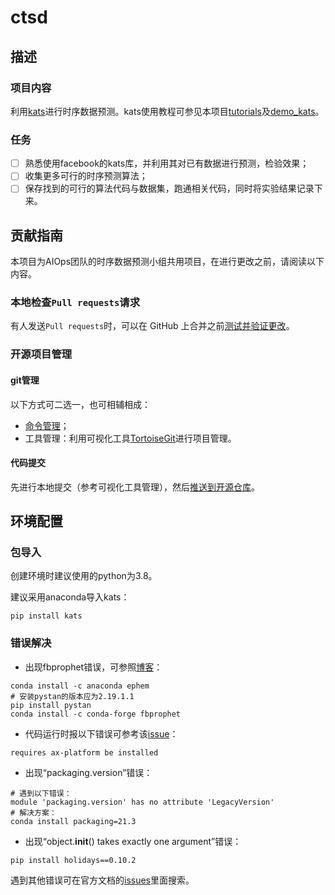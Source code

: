 # ctsd

## 描述

### 项目内容

利用[kats](https://github.com/facebookresearch/Kats)进行时序数据预测。kats使用教程可参见本项目[tutorials](https://github.com/PrivateHUTBChen/ctsd/tree/main/tutorials)及[demo_kats](https://github.com/PrivateHUTBChen/ctsd/tree/main/demo_kats)。

### 任务

- [ ] 熟悉使用facebook的kats库，并利用其对已有数据进行预测，检验效果；
- [ ] 收集更多可行的时序预测算法；
- [ ] 保存找到的可行的算法代码与数据集，跑通相关代码，同时将实验结果记录下来。

## 贡献指南

本项目为AIOps团队的时序数据预测小组共用项目，在进行更改之前，请阅读以下内容。

### 本地检查`Pull requests`请求

有人发送`Pull requests`时，可以在 GitHub 上合并之前[测试并验证更改](https://docs.github.com/zh/pull-requests/collaborating-with-pull-requests/reviewing-changes-in-pull-requests/checking-out-pull-requests-locally)。

### 开源项目管理

#### git管理

以下方式可二选一，也可相辅相成：

- [命令管理](https://blog.csdn.net/weixin_45682261/article/details/124003706)；
- 工具管理：利用可视化工具[TortoiseGit](https://blog.csdn.net/xwnxwn/article/details/108694863)进行项目管理。

#### 代码提交

先进行本地提交（参考可视化工具管理），然后[推送到开源仓库](https://zhuanlan.zhihu.com/p/23457016)。

## 环境配置

### 包导入

创建环境时建议使用的python为3.8。

建议采用anaconda导入kats：

```
pip install kats
```

### 错误解决

- 出现fbprophet错误，可参照[博客](https://blog.csdn.net/baidu_35108799/article/details/121383359)：


```
conda install -c anaconda ephem
# 安装pystan的版本应为2.19.1.1
pip install pystan
conda install -c conda-forge fbprophet
```

- 代码运行时报以下错误可参考该[issue](https://github.com/facebook/Ax/issues/1126)：


```
requires ax-platform be installed
```

- 出现“packaging.version”错误：


```
# 遇到以下错误：
module 'packaging.version' has no attribute 'LegacyVersion'
# 解决方案：
conda install packaging=21.3
```

- 出现“object.**init**() takes exactly one argument”错误：

```
pip install holidays==0.10.2
```

遇到其他错误可在官方文档的[issues](https://github.com/facebookresearch/Kats/issues)里面搜索。

